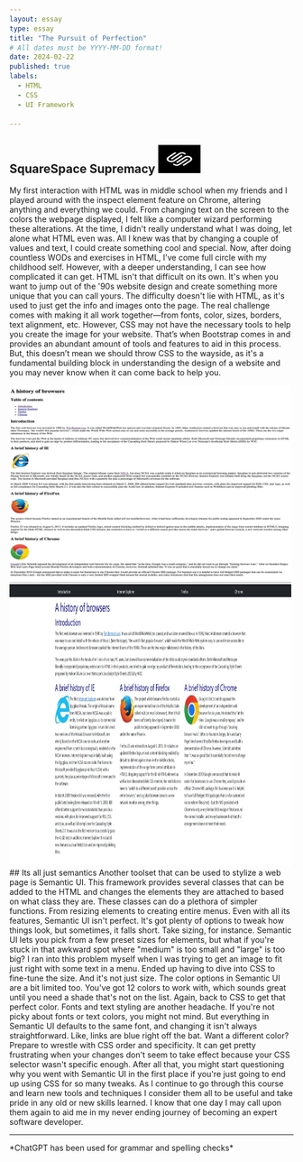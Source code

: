 ```yaml
---
layout: essay
type: essay
title: "The Pursuit of Perfection"
# All dates must be YYYY-MM-DD format!
date: 2024-02-22
published: true
labels:
  - HTML
  - CSS
  - UI Framework

---
```


## SquareSpace Supremacy <img class="img-fluid" src="../img/channels4_profile.jpg" width="75" height="50">
My first interaction with HTML was in middle school when my friends and I played around with the inspect element feature on Chrome, altering anything and everything we could. From changing text on the screen to the colors the webpage displayed, I felt like a computer wizard performing these alterations. At the time, I didn't really understand what I was doing, let alone what HTML even was. All I knew was that by changing a couple of values and text, I could create something cool and special. Now, after doing countless WODs and exercises in HTML, I’ve come full circle with my childhood self. However, with a deeper understanding, I can see how complicated it can get. HTML isn't that difficult on its own. It's when you want to jump out of the '90s website design and create something more unique that you can call yours. The difficulty doesn't lie with HTML, as it's used to just get the info and images onto the page. The real challenge comes with making it all work together—from fonts, color, sizes, borders, text alignment, etc. However, CSS may not have the necessary tools to help you create the image for your website. That’s when Bootstrap comes in and provides an abundant amount of tools and features to aid in this process. But, this doesn’t mean we should throw CSS to the wayside, as it's a fundamental building block in understanding the design of a website and you may never know when it can come back to help you.

<img class="img-fluid" src="../img/boring.jpg" width="500" height="350">
<img class="img-fluid" src="../img/new.jpg" width="500" height="500">
## Its all just semantics
Another toolset that can be used to stylize a web page is Semantic UI. This framework provides several classes that can be added to the HTML and changes the elements they are attached to based on what class they are. These classes can do a plethora of simpler functions. From resizing elements to creating entire menus. Even with all its features, Semantic UI isn't perfect. It's got plenty of options to tweak how things look, but sometimes, it falls short. Take sizing, for instance. Semantic UI lets you pick from a few preset sizes for elements, but what if you're stuck in that awkward spot where "medium" is too small and "large" is too big? I ran into this problem myself when I was trying to get an image to fit just right with some text in a menu. Ended up having to dive into CSS to fine-tune the size. And it's not just size. The color options in Semantic UI are a bit limited too. You've got 12 colors to work with, which sounds great until you need a shade that's not on the list. Again, back to CSS to get that perfect color. Fonts and text styling are another headache. If you're not picky about fonts or text colors, you might not mind. But everything in Semantic UI defaults to the same font, and changing it isn't always straightforward. Like, links are blue right off the bat. Want a different color? Prepare to wrestle with CSS order and specificity. It can get pretty frustrating when your changes don't seem to take effect because your CSS selector wasn't specific enough. After all that, you might start questioning why you went with Semantic UI in the first place if you're just going to end up using CSS for so many tweaks.
As I continue to go through this course and learn new tools and techniques I consider them all to be useful and take pride in any old or new skills learned. I know that one day I may call upon them again to aid me in my never ending journey of becoming an expert software developer.
<hr width="100%" size="3">
*ChatGPT has been used for grammar and spelling checks*
